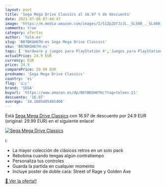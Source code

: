 ```yaml
---
layout: post
title: 'Sega Mega Drive Classics al 16.97 % de descuento'
date: 2021-07-06 07:44:47
image: 'https://m.media-amazon.com/images/I/51Zp2DfJzJL._SL500_._SL400_.jpg'
comments: true
category: ofertas
author: 'tole.es'
slug: 'B07BKGH6TH-es Sega Mega Drive Classics'
sku: 'B07BKGH6TH-es'
tags: [ 'Hardware y juegos para PlayStation 4','Juegos para PlayStation 4','Videojuegos','sega', ]
actualPrice: 24.9 EUR
currency: EUR
price: 24.9
comparePrice: 29.99 EUR
prodname: 'Sega Mega Drive Classics'
country: 'es'
flag: '🇪🇸'
brand: 'SEGA'
buyurl: 'https://www.amazon.es/dp/B07BKGH6TH/?tag=tolees-21'
descuento: '16.97'
average: '24.1605405405406'
---
```


Está [Sega Mega Drive Classics](https://www.amazon.es/dp/B07BKGH6TH/?tag=tolees-21) con 16.97 de descuento por 24.9 EUR (original: 29.99 EUR) en el siguiente enlace!

[![Sega Mega Drive Classics](https://m.media-amazon.com/images/I/51Zp2DfJzJL._SL500_._SL400_.jpg)](https://www.amazon.es/dp/B07BKGH6TH/?tag=tolees-21)

ℹ️:

- La mayor colección de clásicos retros en un solo pack
- Rebobina cuando tengas algún contratiempo
- Personaliza tus controles
- Guarda la partida en cualquier momento
- Incluye poster de doble cara: Street of Rage y Golden Axe

[🛒 Ver la oferta!!](https://www.amazon.es/dp/B07BKGH6TH/?tag=tolees-21)
